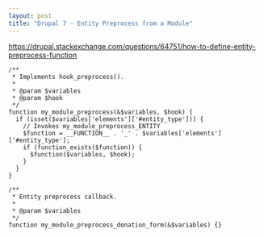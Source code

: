 ```yaml
---
layout: post
title: "Drupal 7 - Entity Preprocess from a Module"
---
```

https://drupal.stackexchange.com/questions/64751/how-to-define-entity-preprocess-function
```
/**
 * Implements hook_preprocess().
 *
 * @param $variables
 * @param $hook
 */
function my_module_preprocess(&$variables, $hook) {
  if (isset($variables['elements']['#entity_type'])) {
    // Invokes my_module_preprocess_ENTITY
    $function = __FUNCTION__ . '_' . $variables['elements']['#entity_type'];
    if (function_exists($function)) {
      $function($variables, $hook);
    }
  }
}

/**
 * Entity preprocess callback.
 *
 * @param $variables
 */
function my_module_preprocess_donation_form(&$variables) {}
```
